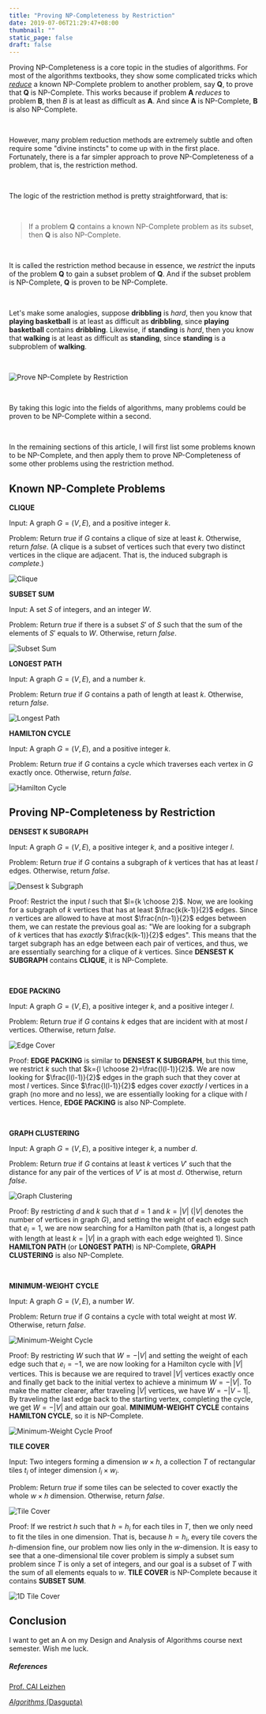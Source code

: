 ```yaml
---
title: "Proving NP-Completeness by Restriction"
date: 2019-07-06T21:29:47+08:00
thumbnail: ""
static_page: false
draft: false
---
```


Proving NP-Completeness is a core topic in the studies of algorithms. For most of the algorithms textbooks, they show some complicated tricks which *[reduce](https://en.wikipedia.org/wiki/Reduction_(complexity))* a known NP-Complete problem to another problem, say **Q**, to prove that **Q** is NP-Complete. This works because if problem **A** *reduces* to problem **B**, then *B* is at least as difficult as **A**. And since **A** is NP-Complete, **B** is also NP-Complete.

<br />

However, many problem reduction methods are extremely subtle and often require some "divine instincts" to come up with in the first place. Fortunately, there is a far simpler approach to prove NP-Completeness of a problem, that is, the restriction method.

<br />

The logic of the restriction method is pretty straightforward, that is:

<br />

> If a problem **Q** contains a known NP-Complete problem as its subset, then **Q** is also NP-Complete.

<br />

It is called the restriction method because in essence, we *restrict* the inputs of the problem **Q** to gain a subset problem of **Q**. And if the subset problem is NP-Complete, **Q** is proven to be NP-Complete.

<br />

Let's make some analogies, suppose **dribbling** is *hard*, then you know that **playing basketball** is at least as difficult as **dribbling**, since **playing basketball** contains **dribbling**. Likewise, if **standing** is *hard*, then you know that **walking** is at least as difficult as **standing**, since **standing** is a subproblem of **walking**.

<br />

![Prove NP-Complete by Restriction](/posts/prove-np-complete-by-restriction/1.png)

<br />

By taking this logic into the fields of algorithms, many problems could be proven to be NP-Complete within a second.

<br />

In the remaining sections of this article, I will first list some problems known to be NP-Complete, and then apply them to prove NP-Completeness of some other problems using the restriction method.

## Known NP-Complete Problems

**CLIQUE**

Input: A graph $G=(V,E)$, and a positive integer $k$.

Problem: Return *true* if $G$ contains a clique of size at least $k$. Otherwise, return *false*. (A clique is a subset of vertices such that every two distinct vertices in the clique are adjacent. That is, the induced subgraph is *complete*.)

![Clique](/posts/prove-np-complete-by-restriction/2.png)

**SUBSET SUM**

Input: A set $S$ of integers, and an integer $W$.

Problem: Return *true* if there is a subset $S'$ of $S$ such that the sum of the elements of $S'$ equals to $W$. Otherwise, return *false*.

![Subset Sum](/posts/prove-np-complete-by-restriction/3.png)

**LONGEST PATH**

Input: A graph $G=(V,E)$, and a number $k$.

Problem: Return *true* if $G$ contains a path of length at least $k$. Otherwise, return *false*. 

![Longest Path](/posts/prove-np-complete-by-restriction/5.png)

**HAMILTON CYCLE**

Input: A graph $G=(V,E)$, and a positive integer $k$.

Problem: Return *true* if $G$ contains a cycle which traverses each vertex in $G$ exactly once. Otherwise, return *false*.

![Hamilton Cycle](/posts/prove-np-complete-by-restriction/4.png)

## Proving NP-Completeness by Restriction

**DENSEST K SUBGRAPH**

Input: A graph $G=(V,E)$, a positive integer $k$, and a positive integer $l$.

Problem: Return *true* if $G$ contains a subgraph of $k$ vertices that has at least $l$ edges. Otherwise, return *false*.

![Densest k Subgraph](/posts/prove-np-complete-by-restriction/6.png)

Proof: Restrict the input $l$ such that $l={k \choose 2}$. Now, we are looking for a subgraph of $k$ vertices that has at least $\frac{k(k-1)}{2}$ edges. Since $n$ vertices are allowed to have at most $\frac{n(n-1)}{2}$ edges between them, we can restate the previous goal as: "We are looking for a subgraph of $k$ vertices that has *exactly* $\frac{k(k-1)}{2}$ edges". This means that the target subgraph has an edge between each pair of vertices, and thus, we are essentially searching for a clique of $k$ vertices. Since **DENSEST K SUBGRAPH** contains **CLIQUE**, it is NP-Complete.

<br />

**EDGE PACKING**

Input: A graph $G=(V,E)$, a positive integer $k$, and a positive integer $l$.

Problem: Return *true* if $G$ contains $k$ edges that are incident with at most $l$ vertices. Otherwise, return *false*.

![Edge Cover](/posts/prove-np-complete-by-restriction/7.png)

Proof: **EDGE PACKING** is similar to **DENSEST K SUBGRAPH**, but this time, we restrict $k$ such that $k={l \choose 2}=\frac{l(l-1)}{2}$. We are now looking for $\frac{l(l-1)}{2}$ edges in the graph such that they cover at most $l$ vertices. Since $\frac{l(l-1)}{2}$ edges cover *exactly* $l$ vertices in a graph (no more and no less), we are essentially looking for a clique with $l$ vertices. Hence, **EDGE PACKING** is also NP-Complete.

<br />

**GRAPH CLUSTERING**

Input: A graph $G=(V, E)$, a positive integer $k$, a number $d$.

Problem: Return *true* if $G$ contains at least $k$ vertices $V'$ such that the distance for any pair of the vertices of $V'$ is at most $d$. Otherwise, return *false*.

![Graph Clustering](/posts/prove-np-complete-by-restriction/8.png)

Proof: By restricting $d$ and $k$ such that $d=1$ and $k=|V|$ ($|V|$ denotes the number of vertices in graph $G$), and setting the weight of each edge such that $e_i=1$, we are now searching for a Hamilton path (that is, a longest path with length at least $k=|V|$ in a graph with each edge weighted $1$). Since **HAMILTON PATH** (or **LONGEST PATH**) is NP-Complete, **GRAPH CLUSTERING** is also NP-Complete.

<br />

**MINIMUM-WEIGHT CYCLE**

Input: A graph $G=(V,E)$, a number $W$.

Problem: Return *true* if $G$ contains a cycle with total weight at most $W$. Otherwise, return *false*.

![Minimum-Weight Cycle](/posts/prove-np-complete-by-restriction/9.png)

Proof: By restricting $W$ such that $W=-|V|$ and setting the weight of each edge such that $e_i=-1$, we are now looking for a Hamilton cycle with $|V|$ vertices. This is because we are required to travel $|V|$ vertices exactly once and finally get back to the initial vertex to achieve a minimum $W=-|V|$. To make the matter clearer, after traveling $|V|$ vertices, we have $W=-|V-1|$. By traveling the last edge back to the starting vertex, completing the cycle, we get $W=-|V|$ and attain our goal. **MINIMUM-WEIGHT CYCLE** contains **HAMILTON CYCLE**, so it is NP-Complete.

![Minimum-Weight Cycle Proof](/posts/prove-np-complete-by-restriction/10.png)

**TILE COVER**

Input: Two integers forming a dimension $w \times h$, a collection $T$ of rectangular tiles $t_i$ of integer dimension $l_i \times w_i$.

Problem: Return *true* if some tiles can be selected to cover exactly the whole $w \times h$ dimension. Otherwise, return *false*.

![Tile Cover](/posts/prove-np-complete-by-restriction/11.png)

Proof: If we restrict $h$ such that $h=h_i$ for each tiles in $T$, then we only need to fit the tiles in one dimension. That is, because $h=h_i$, every tile covers the $h$-dimension fine, our problem now lies only in the $w$-dimension. It is easy to see that a one-dimensional tile cover problem is simply a subset sum problem since $T$ is only a set of integers, and our goal is a subset of $T$ with the sum of all elements equals to $w$. **TILE COVER** is NP-Complete because it contains **SUBSET SUM**.

![1D Tile Cover](/posts/prove-np-complete-by-restriction/12.png)

## Conclusion
I want to get an A on my Design and Analysis of Algorithms course next semester. Wish me luck.

##### References
[Prof. CAI Leizhen](https://www.cse.cuhk.edu.hk/~lcai/)

[*Algorithms* (Dasgupta)](https://www.amazon.com/Algorithms-Sanjoy-Dasgupta/dp/0073523402)